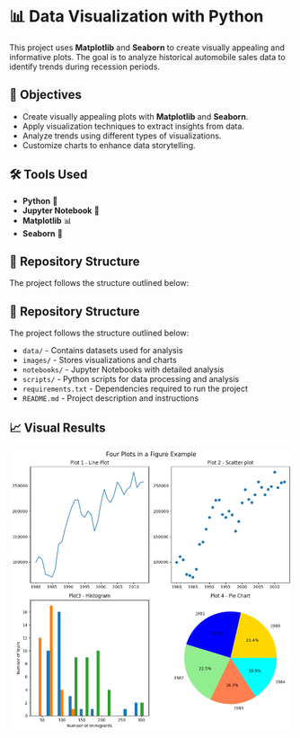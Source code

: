 # 📊 Data Visualization with Python  

This project uses **Matplotlib** and **Seaborn** to create visually appealing and informative plots. The goal is to analyze historical automobile sales data to identify trends during recession periods.  

## 📌 Objectives  
- Create visually appealing plots with **Matplotlib** and **Seaborn**.  
- Apply visualization techniques to extract insights from data.  
- Analyze trends using different types of visualizations.  
- Customize charts to enhance data storytelling.  

## 🛠 Tools Used  
- **Python** 🐍  
- **Jupyter Notebook** 📓  
- **Matplotlib** 📊  
- **Seaborn** 🎨  

## 📂 Repository Structure 
The project follows the structure outlined below:
## 📂 Repository Structure

The project follows the structure outlined below:

- `data/`                    - Contains datasets used for analysis
- `images/`                  - Stores visualizations and charts
- `notebooks/`               - Jupyter Notebooks with detailed analysis
- `scripts/`                 - Python scripts for data processing and analysis
- `requirements.txt`         - Dependencies required to run the project
- `README.md`                - Project description and instructions
  
## 📈 Visual Results

<p align="center">
  <img src="https://github.com/Sarracinosofia/Data-Visualization-with-python/blob/main/images.png" alt="Gráficos del proyecto" width="600">
</p>
